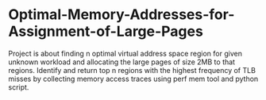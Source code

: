 # Optimal-Memory-Addresses-for-Assignment-of-Large-Pages
Project is about finding n optimal virtual address space region for given unknown workload and allocating the large pages
of size 2MB to that regions. Identify and return top n regions with the highest frequency of TLB misses by collecting memory access traces using perf
mem tool and python script.
